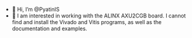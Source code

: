 - 👋 Hi, I’m @PyatinIS
- 👀 I am interested in working with the ALINX AXU2CGB board. I cannot find and install the Vivado and Vitis programs, as well as the documentation and examples.
